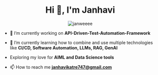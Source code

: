 <h1 align="center">Hi 👋, I'm Janhavi</h1>

<div align="center">
<p><img align="center" src="https://github-readme-streak-stats.herokuapp.com/?user=janweeee&" alt="janweeee" /></p>
</div>

- 🔭 I’m currently working on **API-Driven-Test-Automation-Framework**

- 🌱 I’m currently learning how to combine and use multiple technologies like **CI/CD, Software Automation, LLMs, RAG, GenAI**

- Exploring my love for  **AIML and Data Science tools**

- 📫 How to reach me **janhavikatre747@gmail.com**
